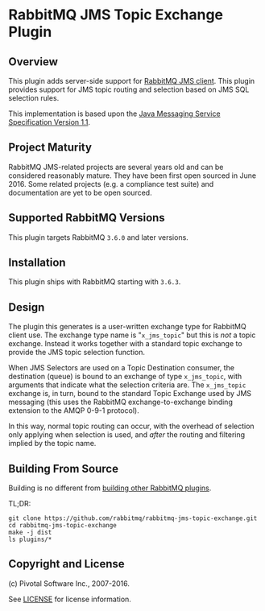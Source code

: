 # RabbitMQ JMS Topic Exchange Plugin

## Overview

This plugin adds server-side support for [RabbitMQ JMS client](https://github.com/rabbitmq/rabbitmq-jms-client).
This plugin provides support for JMS topic routing and selection based on JMS SQL selection
rules.

This implementation is based upon the [Java Messaging Service
Specification Version 1.1](http://www.oracle.com/technetwork/java/docs-136352.html).

## Project Maturity

RabbitMQ JMS-related projects are several years old and can be considered
reasonably mature. They have been first open sourced in June 2016.
Some related projects (e.g. a compliance test suite) and documentation are yet to be open sourced.

## Supported RabbitMQ Versions

This plugin targets RabbitMQ `3.6.0` and later versions.

## Installation

This plugin ships with RabbitMQ starting with `3.6.3`.


## Design

The plugin this generates is a user-written exchange type for RabbitMQ
client use. The exchange type name is "`x_jms_topic`" but this is _not_
a topic exchange. Instead it works together with a standard topic
exchange to provide the JMS topic selection function.

When JMS Selectors are used on a Topic Destination consumer, the
destination (queue) is bound to an exchange of type `x_jms_topic`, with
arguments that indicate what the selection criteria are. The
`x_jms_topic` exchange is, in turn, bound to the standard Topic Exchange
used by JMS messaging (this uses the RabbitMQ exchange-to-exchange
binding extension to the AMQP 0-9-1 protocol).

In this way, normal topic routing can occur, with the overhead of
selection only applying when selection is used, and _after_ the routing
and filtering implied by the topic name.

## Building From Source

Building is no different from [building other RabbitMQ plugins](http://www.rabbitmq.com/plugin-development.html).

TL;DR:

    git clone https://github.com/rabbitmq/rabbitmq-jms-topic-exchange.git
    cd rabbitmq-jms-topic-exchange
    make -j dist
    ls plugins/*
    
## Copyright and License

(c) Pivotal Software Inc., 2007-2016.

See [LICENSE](./LICENSE) for license information.
